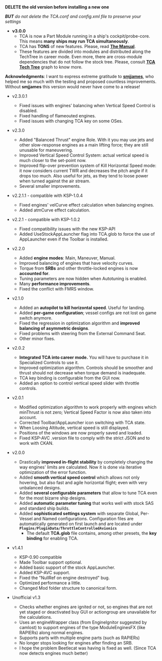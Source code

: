**DELETE the old version before installing a new one**
    
_**BUT** do not delete the TCA.conf and config.xml file to preserve your settings_

* **v3.0.0**
    * TCA is now a Part Module running in a ship's cockpit/probe-core. This means **many ships may run TCA simultaneously**.
    * TCA has **TONS** of new features. Please, read **[The Manual](https://github.com/qfeys/ThrottleControlledAvionics/blob/master/GameData/ThrottleControlledAvionics/INSTRUCTIONS.md)**.
    * These features are divided into modules and distributed along the TechTree in career mode. Even more, there are cross-module dependencies that do not follow the stock tree. Please, consult **[TCA Tech Tree](https://drive.google.com/file/d/0B3yiXDvgwkLMMWNHTUdwMkpRYUk/view)** graph to know more.

**Acknowledgments**: I want to express extreme gratitude to **[smjjames](http://forum.kerbalspaceprogram.com/index.php?/profile/134004-smjjames/)**, who helped me so much with the testing and proposed countless improvements. Without **smjjames** this version would never have come to a release!

* v2.3.0.1
    * Fixed issues with engines' balancing when Vertical Speed Control is disabled.
    * Fixed handling of flameouted engines.
    * Fixed issues with changing TCA key on some OSes.

* v2.3.0
    * Added "Balanced Thrust" engine Role. With it you may use jets and other slow-response engines as a main lifting force; they are still unusable for maneuvering.
    * Improved Vertical Speed Control System: actual vertical speed is much closer to the set-point now.
    * Improved flip-over prevention system of Kill Horizontal Speed mode: it now considers current TWR and decreases the pitch angle if it drops too much. Also useful for jets, as they tend to loose power when turned against the air stream.
    * Several smaller improvements.

* v2.2.1.1 - compatible with KSP-1.0.4
    * Fixed engines' velCurve effect calculation when balancing engines.
    * Added atmCurve effect calculation.

* v2.2.1 - compatible with KSP-1.0.2
    * Fixed compatibility issues with the new KSP-API
    * Added UseStockAppLauncher flag into TCA.glob to force the use of AppLauncher even if the Toolbar is installed.

* v2.2.0
    * Added **engine modes**: Main, Maneuver, Manual.
    * Improved balancing of engines that have velocity curves.
    * Torque from **SRBs** and other throttle-locked engines is now **accounted for**.
    * Tuning parameters are now hidden when Autotuning is enabled.
    * Many **performance improvements**.
    * Fixed the conflict with FMRS window.

* v2.1.0
    * Added an **autopilot to kill horizontal speed**. Useful for landing.
    * Added **per-game configuration**; vessel configs are not lost on game switch anymore.
    * Fixed the regression in optimization algorithm and **improved balancing of asymmetric designs**.
    * Fixed problems with steering from the External Command Seat.
    * Other minor fixes.

* v2.0.2
    * **Integrated TCA into career mode.** You will have to purchase it in Specialized Controls to use it.
    * Improved optimization algorithm. Controls should be smoother and thrust should not decrease when torque demand is inadequate.
    * TCA key binding is configurable from the GUI now.
    * Added an option to control vertical speed slider with throttle controls.    

* v2.0.1
    * Modified optimization algorithm to work properly with engines which minThrust is not zero; Vertical Speed Factor is now also taken into account.
    * Corrected Toolbar/AppLauncher icon switching with TCA state.
    * When Loosing Altitude, vertical speed is still displayed.
    * Positions of the windows are now properly saved and loaded.
    * Fixed KSP-AVC .version file to comply with the strict JSON and to work with CKAN.

* v2.0.0
    * Drastically **improved in-flight stability** by completely changing the way engines' limits are calculated. Now it is done via iterative optimization of the error function.
    * Added **smooth vertical speed control** which allows not only hovering, but also fast and agile horizontal flight; even with very unbalanced designs.
    * Added **several configurable parameters** that allow to tune TCA even for the most bizarre ship designs.
    * Added **automatic parameter tuning** that works well with stock SAS and standard ship builds.
    * Added **sophisticated settings system** with separate Global, Per-Vessel and Named configurations. Configuration files are automatically generated on first launch and are located under **`Plugins/PluginData/ThrottleControlledAvionics`**
        * The default **TCA.glob** file contains, among other presets, the **key binding** for enabling TCA.

* v1.4.1

    * KSP-0.90 compatible
    * Made Toolbar support optional.
    * Added basic support of the stock AppLauncher.
    * Added KSP-AVC support.
    * Fixed the "NullRef on engine destroyed" bug.
    * Optimized performance a little.
    * Changed Mod folder structure to canonical form.

* Unofficial v1.3

    * Checks whether engines are ignited or not, so engines that are not yet staged or deactivated buy GUI or actiongroup are unavailable for the calculations.
    * Uses an engineWrapper class (from EngineIgnitor suggested by camlost) to support engines of the type ModuleEnginesFX (like RAPIERs) along normal engines.
    * Supports parts with multiple engine parts (such as RAPIERs)
    * No longer stops looking for engines after finding an SRB.   
    * I hope the problem Beetlecat was having is fixed as well. (Since TCA now detects engines much better)
